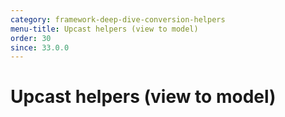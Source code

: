 ```yaml
---
category: framework-deep-dive-conversion-helpers
menu-title: Upcast helpers (view to model)
order: 30
since: 33.0.0
---
```


# Upcast helpers (view to model)
